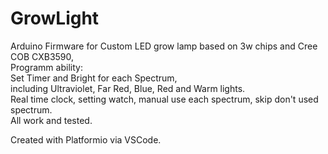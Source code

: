 # GrowLight

Arduino Firmware for Custom LED grow lamp based on 3w chips and Cree COB CXB3590,</br>
Programm ability:</br>
Set Timer and Bright for each Spectrum,</br>
including Ultraviolet, Far Red, Blue, Red and Warm lights.</br>
Real time clock, setting watch, manual use each spectrum, skip don't used  spectrum.</br>
All work and tested.</br>

Created with Platformio via VSCode.

